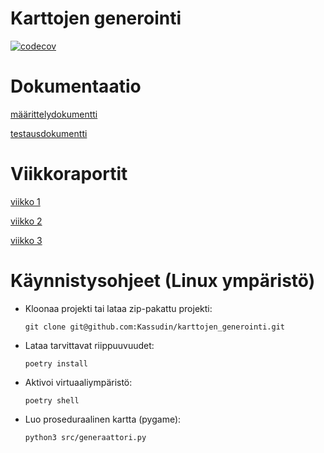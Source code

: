 # Karttojen generointi
[![codecov](https://codecov.io/gh/Kassudin/karttojen_generointi/branch/main/graph/badge.svg)](https://app.codecov.io/gh/Kassudin/karttojen_generointi)

# Dokumentaatio
[määrittelydokumentti](https://github.com/Kassudin/karttojen_generointi/blob/main/dokumentaatio/m%C3%A4%C3%A4rittelydokumentti.md)

[testausdokumentti](https://github.com/Kassudin/karttojen_generointi/blob/main/dokumentaatio/testausdokumentti.md)

# Viikkoraportit
[viikko 1](https://github.com/Kassudin/karttojen_generointi/blob/main/dokumentaatio/viikkoraportit/viikko1.md)

[viikko 2](https://github.com/Kassudin/karttojen_generointi/blob/main/dokumentaatio/viikkoraportit/viikko2.md)

[viikko 3](https://github.com/Kassudin/karttojen_generointi/blob/main/dokumentaatio/viikkoraportit/viikko3.md)

# Käynnistysohjeet (Linux ympäristö)

- Kloonaa projekti tai lataa zip-pakattu projekti:
  ```
  git clone git@github.com:Kassudin/karttojen_generointi.git
  ```
  
- Lataa tarvittavat riippuuvuudet:
  ```
  poetry install
  ```

- Aktivoi virtuaaliympäristö:
   ```
  poetry shell
   ```
- Luo proseduraalinen kartta (pygame):
   ```
  python3 src/generaattori.py
   ```
